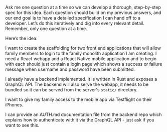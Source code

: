 Ask me one question at a time so we can develop a thorough, step-by-step spec for this idea. Each question should build on my previous answers, and our end goal is to have a detailed specification I can hand off to a developer. Let’s do this iteratively and dig into every relevant detail. Remember, only one question at a time.

Here’s the idea:

I want to create the scaffolding for two front end applications that will allow family members to login to the family monolith application I am creating. I need a React webapp and a React Native mobile application and to begin with each should just contain a login page which shows a success or failure message when username and password have been submitted.

I already have a backend implemented. It is written in Rust and exposes a GraphQL API. The backend will also serve the webapp, it needs to be bundled so it can be served from the server's `static/` directory.

I want to give my family access to the mobile app via Testflight on their iPhones.

I can provide an AUTH.md documentation file from the backend repo which explains how to authenticate with it via the GraphQL API - just ask if you want to see this.

